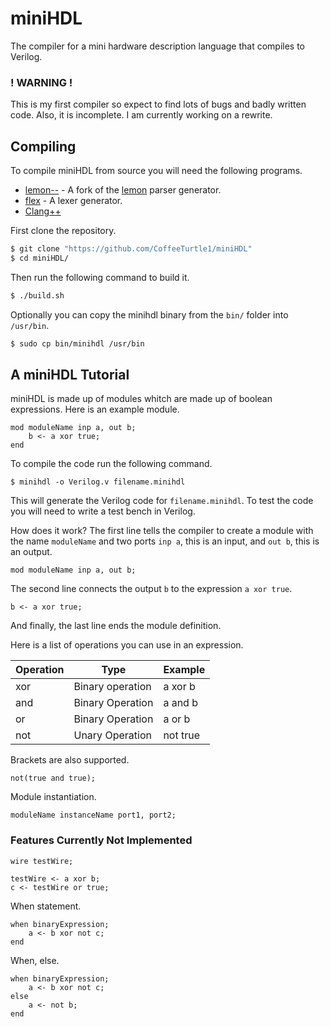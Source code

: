 # miniHDL
The compiler for a mini hardware description language that compiles to Verilog.

### ! WARNING !
This is my first compiler so expect to find lots of bugs and badly written code.
Also, it is incomplete. I am currently working on a rewrite.

## Compiling
To compile miniHDL from source you will need the following programs.
- [lemon--](https://github.com/ksherlock/lemonxx) - A fork of the [lemon](https://www.hwaci.com/sw/lemon/) parser generator.
- [flex](https://github.com/westes/flex) - A lexer generator.
- [Clang++](https://clang.llvm.org/)

First clone the repository.
```bash
$ git clone "https://github.com/CoffeeTurtle1/miniHDL"
$ cd miniHDL/
```

Then run the following command to build it.
```bash
$ ./build.sh
```

Optionally you can copy the minihdl binary from the `bin/` folder into
`/usr/bin`.
```bash
$ sudo cp bin/minihdl /usr/bin
```

## A miniHDL Tutorial
miniHDL is made up of modules whitch are made up of boolean expressions. Here is
an example module.
```
mod moduleName inp a, out b;
    b <- a xor true;
end
```
To compile the code run the following command.
```
$ minihdl -o Verilog.v filename.minihdl
```
This will generate the Verilog code for `filename.minihdl`. To test the code
you will need to write a test bench in Verilog.

How does it work? The first line tells the compiler to create a module with the
name `moduleName` and two ports `inp a`, this is an input, and `out b`, this is
an output.
```
mod moduleName inp a, out b;
```
The second line connects the output `b` to the expression `a xor true`.
```
b <- a xor true;
```
And finally, the last line ends the module definition.

Here is a list of operations you can use in an expression.

| Operation | Type             | Example  |
|-----------|------------------|----------|
| xor       | Binary operation | a xor b  |
| and       | Binary Operation | a and b  |
| or        | Binary Operation | a or b   |
| not       | Unary Operation  | not true |

Brackets are also supported.
```
not(true and true);
```

Module instantiation.
```
moduleName instanceName port1, port2;
```

### Features Currently Not Implemented
```
wire testWire;

testWire <- a xor b;
c <- testWire or true;
```
When statement.
```
when binaryExpression;
    a <- b xor not c;
end
```
When, else.
```
when binaryExpression;
    a <- b xor not c;
else
    a <- not b;
end
```
